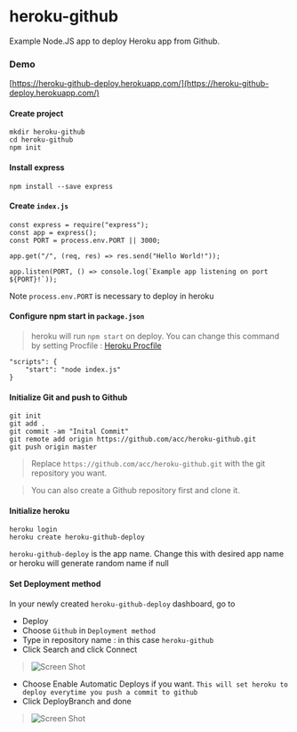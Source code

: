 # heroku-github
Example Node.JS app to deploy Heroku app from Github.

### Demo
[https://heroku-github-deploy.herokuapp.com/](https://heroku-github-deploy.herokuapp.com/)

#### Create project

    mkdir heroku-github
    cd heroku-github
    npm init

#### Install express

    npm install --save express

#### Create `index.js`

    const express = require("express");
    const app = express();
    const PORT = process.env.PORT || 3000;

    app.get("/", (req, res) => res.send("Hello World!"));

    app.listen(PORT, () => console.log(`Example app listening on port ${PORT}!`));
Note `process.env.PORT` is necessary to deploy in heroku

#### Configure npm start in `package.json`
>heroku will run `npm start` on deploy. You can change this command by setting Procfile : [Heroku Procfile](https://devcenter.heroku.com/articles/procfile)

    "scripts": {
        "start": "node index.js"
    }

#### Initialize Git and push to Github
    git init
    git add .
    git commit -am "Inital Commit"
    git remote add origin https://github.com/acc/heroku-github.git
    git push origin master
>Replace `https://github.com/acc/heroku-github.git` with the git repository you want.

>You can also create a Github repository first and clone it.

#### Initialize heroku
    heroku login
    heroku create heroku-github-deploy
`heroku-github-deploy` is the app name. Change this with desired app name or heroku will generate random name if null

#### Set Deployment method
In your newly created `heroku-github-deploy` dashboard, go to 
* Deploy
* Choose `Github` in `Deployment method`
* Type in repository name : in this case `heroku-github`
* Click Search and click Connect

>![Screen Shot](https://raw.githubusercontent.com/thu-sama/heroku-github/master/resources/img/heroku%20github%20deploy%20%C2%B7%20GitHub%20%20%20Heroku.png)

* Choose Enable Automatic Deploys if you want. `This will set heroku to deploy everytime you push a commit to github`
* Click DeployBranch and done

>![Screen Shot](https://raw.githubusercontent.com/thu-sama/heroku-github/master/resources/img/heroku%20github%20deploy%20%C2%B7%20GitHub%20%20%20Heroku%20(1).png)